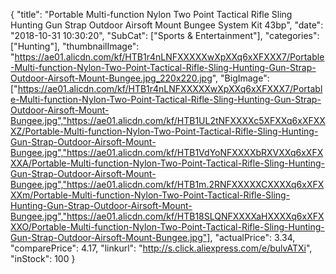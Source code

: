 {
	"title": "Portable Multi-function Nylon Two Point Tactical Rifle Sling Hunting Gun Strap Outdoor Airsoft Mount Bungee System Kit 43bp",
	"date": "2018-10-31 10:30:20",
	"SubCat": ["Sports & Entertainment"],
	"categories": ["Hunting"],
	"thumbnailImage": "https://ae01.alicdn.com/kf/HTB1r4nLNFXXXXXwXpXXq6xXFXXX7/Portable-Multi-function-Nylon-Two-Point-Tactical-Rifle-Sling-Hunting-Gun-Strap-Outdoor-Airsoft-Mount-Bungee.jpg_220x220.jpg",
	"BigImage": ["https://ae01.alicdn.com/kf/HTB1r4nLNFXXXXXwXpXXq6xXFXXX7/Portable-Multi-function-Nylon-Two-Point-Tactical-Rifle-Sling-Hunting-Gun-Strap-Outdoor-Airsoft-Mount-Bungee.jpg","https://ae01.alicdn.com/kf/HTB1UL2tNFXXXXc5XFXXq6xXFXXXZ/Portable-Multi-function-Nylon-Two-Point-Tactical-Rifle-Sling-Hunting-Gun-Strap-Outdoor-Airsoft-Mount-Bungee.jpg","https://ae01.alicdn.com/kf/HTB1VdYoNFXXXXbRXVXXq6xXFXXXA/Portable-Multi-function-Nylon-Two-Point-Tactical-Rifle-Sling-Hunting-Gun-Strap-Outdoor-Airsoft-Mount-Bungee.jpg","https://ae01.alicdn.com/kf/HTB1m.2RNFXXXXXCXXXXq6xXFXXXm/Portable-Multi-function-Nylon-Two-Point-Tactical-Rifle-Sling-Hunting-Gun-Strap-Outdoor-Airsoft-Mount-Bungee.jpg","https://ae01.alicdn.com/kf/HTB18SLQNFXXXXaHXXXXq6xXFXXXO/Portable-Multi-function-Nylon-Two-Point-Tactical-Rifle-Sling-Hunting-Gun-Strap-Outdoor-Airsoft-Mount-Bungee.jpg"],
	"actualPrice": 3.34,
	"comparePrice": 4.17,
	"linkurl": "http://s.click.aliexpress.com/e/bulvATXi",
	"inStock": 100
}
